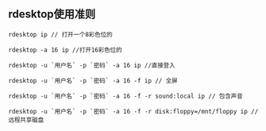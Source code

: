 ## 							rdesktop使用准则

~~~shell
rdesktop ip // 打开一个8彩色位的
~~~

~~~shell
rdesktop -a 16 ip //打开16彩色位的
~~~

~~~shell
rdesktop -u `用户名` -p `密码` -a 16 ip //直接登入 
~~~

~~~shell
rdesktop -u `用户名` -p `密码` -a 16 -f ip // 全屏
~~~

~~~shell
rdesktop -u `用户名` -p `密码` -a 16 -f -r sound:local ip // 包含声音
~~~

~~~shell
rdesktop -u `用户名` -p `密码` -a 16 -f -r disk:floppy=/mnt/floppy ip //远程共享磁盘 
~~~

